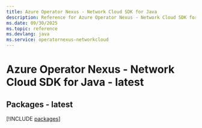```yaml
---
title: Azure Operator Nexus - Network Cloud SDK for Java
description: Reference for Azure Operator Nexus - Network Cloud SDK for Java
ms.date: 09/30/2025
ms.topic: reference
ms.devlang: java
ms.service: operatornexus-networkcloud
---
```

# Azure Operator Nexus - Network Cloud SDK for Java - latest
## Packages - latest
[!INCLUDE [packages](operator-nexus---network-cloud-index.md)]